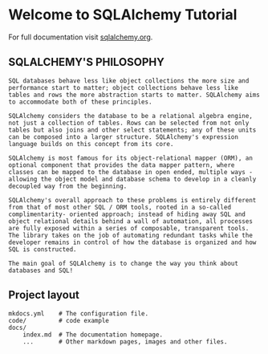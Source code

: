 # Welcome to SQLAlchemy Tutorial

For full documentation visit [sqlalchemy.org](https://www.sqlalchemy.org/).

## SQLALCHEMY'S PHILOSOPHY

    SQL databases behave less like object collections the more size and performance start to matter; object collections behave less like tables and rows the more abstraction starts to matter. SQLAlchemy aims to accommodate both of these principles.

    SQLAlchemy considers the database to be a relational algebra engine, not just a collection of tables. Rows can be selected from not only tables but also joins and other select statements; any of these units can be composed into a larger structure. SQLAlchemy's expression language builds on this concept from its core.

    SQLAlchemy is most famous for its object-relational mapper (ORM), an optional component that provides the data mapper pattern, where classes can be mapped to the database in open ended, multiple ways - allowing the object model and database schema to develop in a cleanly decoupled way from the beginning.

    SQLAlchemy's overall approach to these problems is entirely different from that of most other SQL / ORM tools, rooted in a so-called complimentarity- oriented approach; instead of hiding away SQL and object relational details behind a wall of automation, all processes are fully exposed within a series of composable, transparent tools. The library takes on the job of automating redundant tasks while the developer remains in control of how the database is organized and how SQL is constructed.

    The main goal of SQLAlchemy is to change the way you think about databases and SQL!


## Project layout

    mkdocs.yml    # The configuration file.
    code/         # code example        
    docs/
        index.md  # The documentation homepage.
        ...       # Other markdown pages, images and other files.

